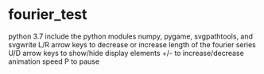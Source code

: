 # fourier_test
python 3.7
include the python modules numpy, pygame, svgpathtools, and svgwrite
L/R arrow keys to decrease or increase length of the fourier series
U/D arrow keys to show/hide display elements
+/- to increase/decrease animation speed
P to pause
